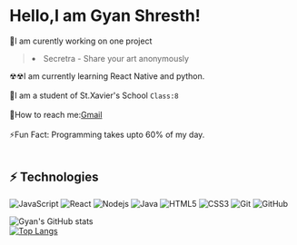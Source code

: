 # Hello,I am Gyan Shresth!


🔫I am curently working on one project
   ><li>Secretra - Share your art anonymously</li>
   
☢☢I am currently learning React Native and python.<br><BR>
🏫I am a student of St.Xavier's School `Class:8`<br><BR>
📜How to reach me:[Gmail](https://mailto:sweetdeviljs05@gmail.com)<BR><BR>
⚡Fun Fact: Programming takes upto 60% of my day.<BR><BR>
   
   ## ⚡ Technologies

![JavaScript](https://img.shields.io/badge/-JavaScript-black?style=flat-square&logo=javascript)
![React](https://img.shields.io/badge/-React-black?style=flat-square&logo=react)
![Nodejs](https://img.shields.io/badge/-Nodejs-black?style=flat-square&logo=Node.js)
![Java](https://img.shields.io/badge/-java-E34A86?style=flat-square&logo=java)
![HTML5](https://img.shields.io/badge/-HTML5-E34F26?style=flat-square&logo=html5&logoColor=white)
![CSS3](https://img.shields.io/badge/-CSS3-1572B6?style=flat-square&logo=css3)
![Git](https://img.shields.io/badge/-Git-black?style=flat-square&logo=git)
![GitHub](https://img.shields.io/badge/-GitHub-181717?style=flat-square&logo=github)


   ![Gyan's GitHub stats](https://github-readme-stats.vercel.app/api?username=gyan-jsx&show_icons=true&theme=gotham)<Br>
   [![Top Langs](https://github-readme-stats.vercel.app/api/top-langs/?username=gyan-jsx&theme=gotham&layout=compact)](https://github.com/gyan-jsx/github-readme-stats)<br>
 
